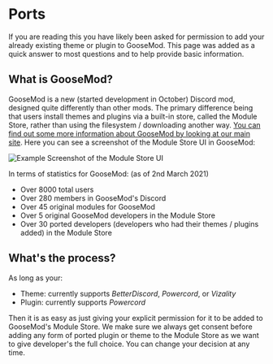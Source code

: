 # Ports

If you are reading this you have likely been asked for permission to add your already existing theme or plugin to GooseMod. This page was added as a quick answer to most questions and to help provide basic information.


## What is GooseMod?

GooseMod is a new (started development in October) Discord mod, designed quite differently than other mods. The primary difference being that users install themes and plugins via a built-in store, called the Module Store, rather than using the filesystem / downloading another way. [You can find out some more information about GooseMod by looking at our main site](https://goosemod.com). Here you can see a screenshot of the Module Store UI in GooseMod:

![Example Screenshot of the Module Store UI](https://media.discordapp.net/attachments/804087288941641778/828236306323996702/unknown.png)


In terms of statistics for GooseMod: (as of 2nd March 2021)
  - Over 8000 total users
  - Over 280 members in GooseMod's Discord
  - Over 45 original modules for GooseMod
  - Over 5 original GooseMod developers in the Module Store
  - Over 30 ported developers (developers who had their themes / plugins added) in the Module Store


## What's the process?

As long as your:
 - Theme: currently supports *BetterDiscord*, *Powercord*, or *Vizality*
 - Plugin: currently supports *Powercord*

Then it is as easy as just giving your explicit permission for it to be added to GooseMod's Module Store. We make sure we always get consent before adding any form of ported plugin or theme to the Module Store as we want to give developer's the full choice. You can change your decision at any time.
